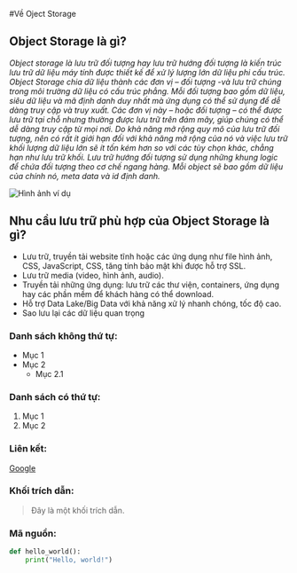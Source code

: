 #Về Oject Storage

## Object Storage là gì?

 *Object storage là lưu trữ đối tượng hay lưu trữ hướng đối tượng là kiến trúc lưu trữ dữ liệu máy tính được thiết kế để xử lý lượng lớn dữ liệu phi cấu trúc. Object Storage chia dữ liệu thành các đơn vị – đối tượng -và lưu trữ chúng trong môi trường dữ liệu có cấu trúc phẳng. Mỗi đối tượng bao gồm dữ liệu, siêu dữ liệu và mã định danh duy nhất mà ứng dụng có thể sử dụng để dễ dàng truy cập và truy xuất.  Các đơn vị này – hoặc đối tượng – có thể được lưu trữ tại chỗ nhưng thường được lưu trữ trên đám mây, giúp chúng có thể dễ dàng truy cập từ mọi nơi. Do khả năng mở rộng quy mô của lưu trữ đối tượng, nên có rất ít giới hạn đối với khả năng mở rộng của nó và việc lưu trữ khối lượng dữ liệu lớn sẽ ít tốn kém hơn so với các tùy chọn khác, chẳng hạn như lưu trữ khối. Lưu trữ hướng đối tượng sử dụng những khung logic để chứa đối tượng theo cơ chế ngang hàng. Mỗi object sẽ bao gồm dữ liệu của chính nó, meta data và id định danh.*
 
![Hình ảnh ví dụ](https://sunteco.vn/wp-content/uploads/2024/06/dsad.png)

## Nhu cầu lưu trữ phù hợp của Object Storage là gì? 

   * Lưu trữ, truyền tải website tĩnh hoặc các ứng dụng như file hình ảnh, CSS, JavaScript, CSS, tăng tính bảo mật khi được hỗ trợ SSL.
   * Lưu trữ media (video, hình ảnh, audio).
   * Truyền tải những ứng dụng: lưu trữ các thư viện, containers, ứng dụng hay các phần mềm để khách hàng có thể download.
   * Hỗ trợ Data Lake/Big Data với khả năng xử lý nhanh chóng, tốc độ cao.
   * Sao lưu lại các dữ liệu quan trọng

### Danh sách không thứ tự:
- Mục 1
- Mục 2
  - Mục 2.1

### Danh sách có thứ tự:
1. Mục 1
2. Mục 2

### Liên kết:
[Google](https://www.google.com)

### Khối trích dẫn:
> Đây là một khối trích dẫn.

### Mã nguồn:
```python
def hello_world():
    print("Hello, world!")

